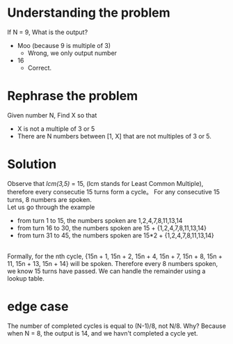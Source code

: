 # Understanding the problem
If N = 9, What is the output?
- Moo (because 9 is multiple of 3)
  - Wrong, we only output number
- 16
  - Correct.

# Rephrase the problem
Given number N, Find X so that
- X is not a multiple of 3 or 5
- There are N numbers between [1, X] that are not multiples of 3 or 5.

# Solution
Observe that _lcm(3,5)_ = 15, (lcm stands for Least Common Multiple), therefore every consecutie 15 turns form a cycle。 For any consecutive 15 turns, 
8 numbers are spoken. <br>
Let us go through the example
- from turn 1 to 15, the numbers spoken are 1,2,4,7,8,11,13,14
- from turn 16 to 30, the numbers spoken are 15 + {1,2,4,7,8,11,13,14}
- from turn 31 to 45, the numbers spoken are 15\*2 + {1,2,4,7,8,11,13,14}
<br>
Formally, for the nth cycle, {15n + 1, 15n + 2, 15n + 4, 15n + 7, 15n + 8, 15n + 11, 15n + 13, 15n + 14} will be spoken. 
Therefore every 8 numbers spoken, we know 15 turns have passed. We can handle the remainder using a lookup table.

# edge case
The number of completed cycles is equal to (N-1)/8, not N/8. Why? Because when N = 8, the output is 14, and we havn't completed a cycle yet.
